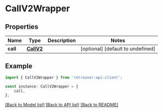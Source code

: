 # CallV2Wrapper


## Properties

Name | Type | Description | Notes
------------ | ------------- | ------------- | -------------
**call** | [**CallV2**](CallV2.md) |  | [optional] [default to undefined]

## Example

```typescript
import { CallV2Wrapper } from 'retreaver-api-client';

const instance: CallV2Wrapper = {
    call,
};
```

[[Back to Model list]](../README.md#documentation-for-models) [[Back to API list]](../README.md#documentation-for-api-endpoints) [[Back to README]](../README.md)
